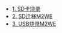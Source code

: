 

- [1. SD卡烧录](/board/fly_pi/mirror/FLY_π_mirror.md)
- [2. SD迁移M2WE](/board/fly_pi/mirror/m2we.md)
- [3. USB烧录M2WE](/board/fly_pi/mirror/FLY_π_M2WE)

  

